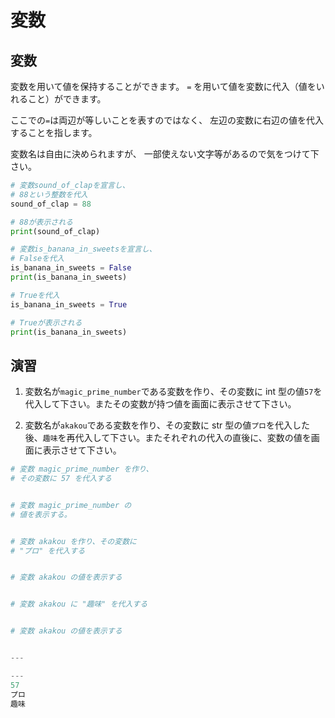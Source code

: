 # 変数

## 変数

変数を用いて値を保持することができます。
`=` を用いて値を変数に代入（値をいれること）ができます。

ここでの`=`は両辺が等しいことを表すのではなく、
左辺の変数に右辺の値を代入することを指します。

変数名は自由に決められますが、
一部使えない文字等があるので気をつけて下さい。

```py
# 変数sound_of_clapを宣言し、
# 88という整数を代入
sound_of_clap = 88

# 88が表示される
print(sound_of_clap)

# 変数is_banana_in_sweetsを宣言し、
# Falseを代入
is_banana_in_sweets = False
print(is_banana_in_sweets)

# Trueを代入
is_banana_in_sweets = True

# Trueが表示される
print(is_banana_in_sweets)
```

## 演習

1. 変数名が`magic_prime_number`である変数を作り、その変数に int 型の値`57`を代入して下さい。またその変数が持つ値を画面に表示させて下さい。

2. 変数名が`akakou`である変数を作り、その変数に str 型の値`プロ`を代入した後、`趣味`を再代入して下さい。またそれぞれの代入の直後に、変数の値を画面に表示させて下さい。

```py
# 変数 magic_prime_number を作り、
# その変数に 57 を代入する


# 変数 magic_prime_number の
# 値を表示する。


# 変数 akakou を作り、その変数に
# "プロ" を代入する


# 変数 akakou の値を表示する


# 変数 akakou に "趣味" を代入する


# 変数 akakou の値を表示する


---

---
57
プロ
趣味
```
